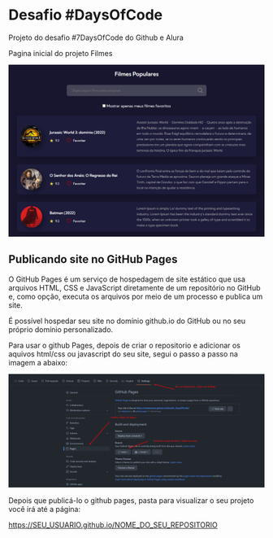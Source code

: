 # Desafio #DaysOfCode
Projeto do desafio #7DaysOfCode do Github e Alura

Pagina inicial do projeto Filmes

![images/index_projeto_filmes.png](images/index_projeto_filmes.png)

## Publicando site no GitHub Pages

O GitHub Pages é um serviço de hospedagem de site estático que usa arquivos HTML, CSS e JavaScript diretamente de um repositório no GitHub e, como opção, executa os arquivos por meio de um processo e publica um site. 

É possível hospedar seu site no domínio github.io do GitHub ou no seu próprio domínio personalizado.

Para usar o github Pages, depois de criar o repositorio e adicionar os aquivos html/css ou javascript do seu site, segui o passo a passo na imagem a abaixo:

![images/git_pages.png](images/git_pages.png)

Depois que publicá-lo o github pages, pasta para visualizar o seu projeto você irá até a página:

https://SEU_USUARIO.github.io/NOME_DO_SEU_REPOSITORIO

